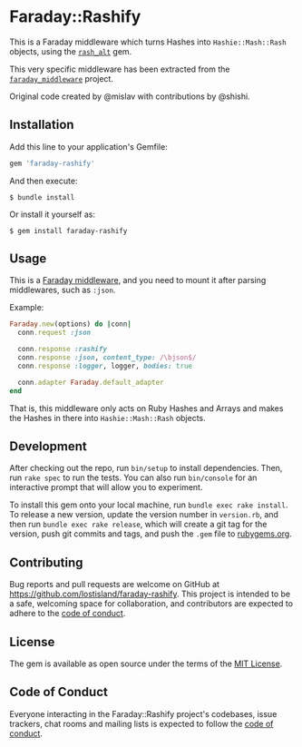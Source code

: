 # Faraday::Rashify

This is a Faraday middleware which turns Hashes into `Hashie::Mash::Rash` objects, using the [`rash_alt`](https://github.com/shishi/rash_alt) gem.

This very specific middleware has been extracted from the [`faraday_middleware`](https://github.com/lostisland/faraday_middleware) project.

Original code created by @mislav with contributions by @shishi.

## Installation

Add this line to your application's Gemfile:

```ruby
gem 'faraday-rashify'
```

And then execute:

    $ bundle install

Or install it yourself as:

    $ gem install faraday-rashify

## Usage

This is a [Faraday middleware](https://lostisland.github.io/faraday/middleware/), and you need to mount it after parsing middlewares, such as `:json`.

Example:

```ruby
Faraday.new(options) do |conn|
  conn.request :json

  conn.response :rashify
  conn.response :json, content_type: /\bjson$/
  conn.response :logger, logger, bodies: true

  conn.adapter Faraday.default_adapter
end
```

That is, this middleware only acts on Ruby Hashes and Arrays and makes the Hashes in there into `Hashie::Mash::Rash` objects.

## Development

After checking out the repo, run `bin/setup` to install dependencies. Then, run `rake spec` to run the tests. You can also run `bin/console` for an interactive prompt that will allow you to experiment.

To install this gem onto your local machine, run `bundle exec rake install`. To release a new version, update the version number in `version.rb`, and then run `bundle exec rake release`, which will create a git tag for the version, push git commits and tags, and push the `.gem` file to [rubygems.org](https://rubygems.org).

## Contributing

Bug reports and pull requests are welcome on GitHub at https://github.com/lostisland/faraday-rashify. This project is intended to be a safe, welcoming space for collaboration, and contributors are expected to adhere to the [code of conduct](https://github.com/lostisland/faraday-rashify/blob/master/CODE_OF_CONDUCT.md).


## License

The gem is available as open source under the terms of the [MIT License](https://opensource.org/licenses/MIT).

## Code of Conduct

Everyone interacting in the Faraday::Rashify project's codebases, issue trackers, chat rooms and mailing lists is expected to follow the [code of conduct](https://github.com/lostisland/faraday-rashify/blob/master/CODE_OF_CONDUCT.md).
